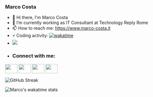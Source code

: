 ### Marco Costa
- 👋 Hi there, I'm Marco Costa
- 🔭 I’m currently working as IT Consultant at Technology Reply Rome
- 📫 How to reach me: https://www.marco-costa.it
- ⚡ Coding activity: [![wakatime](https://wakatime.com/badge/user/4d90826d-493d-4766-988f-75cec92f3552.svg)](https://wakatime.com/@4d90826d-493d-4766-988f-75cec92f3552)
- ![](https://komarev.com/ghpvc/?username=marcocosta96&color=red&style=plastic)
- <h3 align="left">Connect with me:</h3>
<p align="left">
<a href="https://www.linkedin.com/in/marco-costa-ecs" target="blank"><img align="center" src="https://cdn.jsdelivr.net/npm/simple-icons@3.0.1/icons/linkedin.svg" alt="" height="30" width="40" /></a>
<a href="https://www.instagram.com/marco.costa96" target="blank"><img align="center" src="https://cdn.jsdelivr.net/npm/simple-icons@3.0.1/icons/instagram.svg" alt="" height="30" width="40" /></a>
<a href="https://www.facebook.com/marcocosta1996" target="blank"><img align="center" src="https://cdn.jsdelivr.net/npm/simple-icons@3.0.1/icons/facebook.svg" alt="" height="30" width="40" /></a>
<a href="https://twitter.com/marcocosta96" target="blank"><img align="center" src="https://cdn.jsdelivr.net/npm/simple-icons@3.0.1/icons/twitter.svg" alt="" height="30" width="40" /></a>
</p>

![GitHub Streak](https://github-readme-streak-stats.herokuapp.com?user=marcocosta96&theme=transparent)

![Marco's wakatime stats](https://github-readme-stats.vercel.app/api/wakatime?username=marcocosta&theme=transparent)
